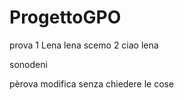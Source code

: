 # ProgettoGPO
prova 1 Lena
lena scemo 2
ciao lena 

sonodeni 

pèrova modifica senza chiedere le cose 
